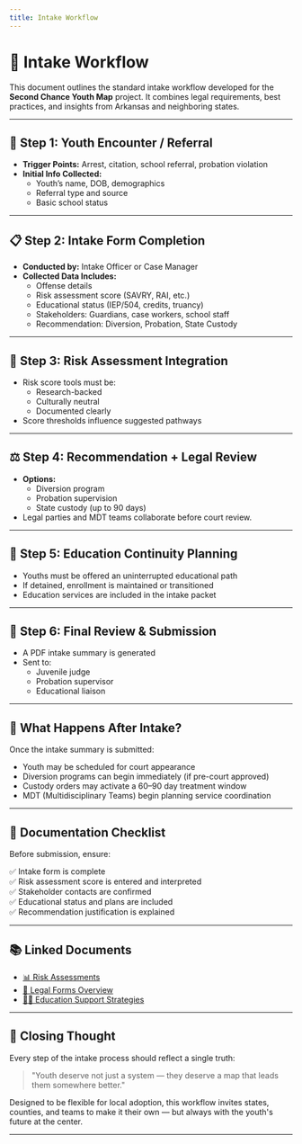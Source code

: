 ```yaml
---
title: Intake Workflow
---
```

# 🧭 Intake Workflow

This document outlines the standard intake workflow developed for the **Second Chance Youth Map** project. It combines legal requirements, best practices, and insights from Arkansas and neighboring states.

---

## 🚨 Step 1: Youth Encounter / Referral

- **Trigger Points:** Arrest, citation, school referral, probation violation
- **Initial Info Collected:** 
  - Youth’s name, DOB, demographics
  - Referral type and source
  - Basic school status

---

## 📋 Step 2: Intake Form Completion

- **Conducted by:** Intake Officer or Case Manager
- **Collected Data Includes:**
  - Offense details
  - Risk assessment score (SAVRY, RAI, etc.)
  - Educational status (IEP/504, credits, truancy)
  - Stakeholders: Guardians, case workers, school staff
  - Recommendation: Diversion, Probation, State Custody

---

## 🧠 Step 3: Risk Assessment Integration

- Risk score tools must be:
  - Research-backed
  - Culturally neutral
  - Documented clearly
- Score thresholds influence suggested pathways

---

## ⚖️ Step 4: Recommendation + Legal Review

- **Options:**
  - Diversion program
  - Probation supervision
  - State custody (up to 90 days)
- Legal parties and MDT teams collaborate before court review.

---

## 🏫 Step 5: Education Continuity Planning

- Youths must be offered an uninterrupted educational path
- If detained, enrollment is maintained or transitioned
- Education services are included in the intake packet

---

## 📝 Step 6: Final Review & Submission

- A PDF intake summary is generated
- Sent to:
  - Juvenile judge
  - Probation supervisor
  - Educational liaison

---

## 🔄 What Happens After Intake?

Once the intake summary is submitted:

- Youth may be scheduled for court appearance
- Diversion programs can begin immediately (if pre-court approved)
- Custody orders may activate a 60–90 day treatment window
- MDT (Multidisciplinary Teams) begin planning service coordination

---

## 📎 Documentation Checklist

Before submission, ensure:

✅ Intake form is complete  
✅ Risk assessment score is entered and interpreted  
✅ Stakeholder contacts are confirmed  
✅ Educational status and plans are included  
✅ Recommendation justification is explained  

---

## 📚 Linked Documents

- [📊 Risk Assessments](./risk-assessments.md)  
- [📄 Legal Forms Overview](./legal-forms.md)  
- [🧑‍🏫 Education Support Strategies](./education-support.md)  

---

## 🌟 Closing Thought

Every step of the intake process should reflect a single truth:

> "Youth deserve not just a system — they deserve a map that leads them somewhere better."

Designed to be flexible for local adoption, this workflow invites states, counties, and teams to make it their own — but always with the youth's future at the center.

---
